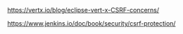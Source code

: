 https://vertx.io/blog/eclipse-vert-x-CSRF-concerns/

https://www.jenkins.io/doc/book/security/csrf-protection/